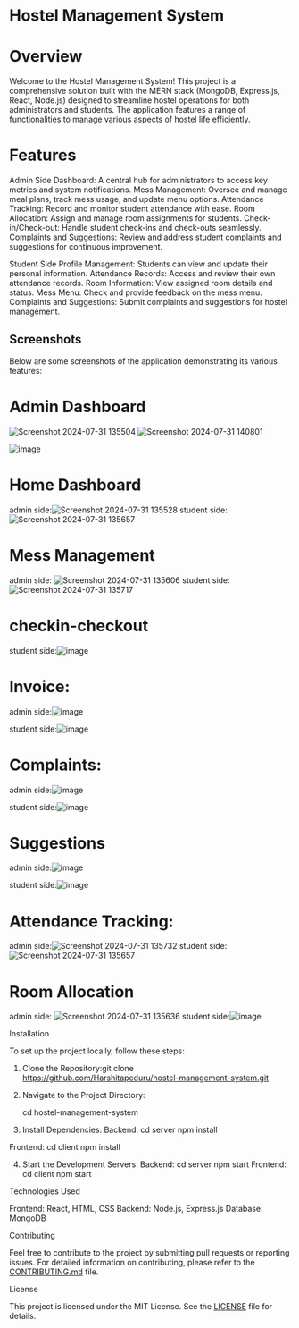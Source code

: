 # Hostel Management System

# Overview

Welcome to the Hostel Management System! This project is a comprehensive solution built with the MERN stack (MongoDB, Express.js, React, Node.js) designed to streamline hostel operations for both administrators and students. The application features a range of functionalities to manage various aspects of hostel life efficiently.

 # Features

 Admin Side
Dashboard: A central hub for administrators to access key metrics and system notifications.
Mess Management: Oversee and manage meal plans, track mess usage, and update menu options.
Attendance Tracking: Record and monitor student attendance with ease.
Room Allocation: Assign and manage room assignments for students.
Check-in/Check-out: Handle student check-ins and check-outs seamlessly.
Complaints and Suggestions: Review and address student complaints and suggestions for continuous improvement.

 Student Side
Profile Management: Students can view and update their personal information.
Attendance Records: Access and review their own attendance records.
Room Information: View assigned room details and status.
Mess Menu: Check and provide feedback on the mess menu.
Complaints and Suggestions: Submit complaints and suggestions for hostel management.

## Screenshots

Below are some screenshots of the application demonstrating its various features:

# Admin Dashboard
![Screenshot 2024-07-31 135504](https://github.com/user-attachments/assets/53d0b920-7539-471b-b0e6-d69b0a48f870)
![Screenshot 2024-07-31 140801](https://github.com/user-attachments/assets/0619c107-d826-4305-8722-c75c890a1541)

![image](https://github.com/user-attachments/assets/3a795bee-19d2-49e8-a97c-46da7474760f)

 # Home Dashboard
admin side:![Screenshot 2024-07-31 135528](https://github.com/user-attachments/assets/d1a30b02-6826-4545-aeba-729bd9e3bbff)
student side:![Screenshot 2024-07-31 135657](https://github.com/user-attachments/assets/88bb8379-fc85-4be2-8d0c-81860dbe5838)



# Mess Management
admin side: ![Screenshot 2024-07-31 135606](https://github.com/user-attachments/assets/ddcda7c8-b889-438c-966d-c878559964a7)
student side:![Screenshot 2024-07-31 135717](https://github.com/user-attachments/assets/e9b1ddde-0abe-4dfc-8543-a391497f770d)

# checkin-checkout

student side:![image](https://github.com/user-attachments/assets/f5a12a14-41ac-46b2-8c85-67ca324ed6f0)

# Invoice:
admin side:![image](https://github.com/user-attachments/assets/44e12858-e61a-49ac-aa63-3af7c2e00310)

student side:![image](https://github.com/user-attachments/assets/dafcfb18-f3db-40f7-8be7-659c5d705b94)


# Complaints:
admin side:![image](https://github.com/user-attachments/assets/9bfc52de-9afe-4334-93a9-21abf6bad265)

student side:![image](https://github.com/user-attachments/assets/28ec4290-c3f6-4749-b136-cffa1b45d80e)

# Suggestions
admin side:![image](https://github.com/user-attachments/assets/01d556ea-c233-4550-9f7f-447066a7da03)

student side:![image](https://github.com/user-attachments/assets/7410ca0d-a85f-4e5f-9654-8a2aecbcaac5)


# Attendance Tracking:
admin side:![Screenshot 2024-07-31 135732](https://github.com/user-attachments/assets/236a2e10-9258-4725-86e2-7822b552a3a2)
student side:![Screenshot 2024-07-31 135657](https://github.com/user-attachments/assets/b8624cf4-32fe-43f1-a4fa-9d4607e9f5ec)

# Room Allocation
admin side: ![Screenshot 2024-07-31 135636](https://github.com/user-attachments/assets/0996d5f0-36c1-4514-8c95-8e112a987b5f)
student side:![image](https://github.com/user-attachments/assets/e645e2a1-c258-4910-ad14-721db0d6c58b)


Installation

To set up the project locally, follow these steps:

1. Clone the Repository:git clone https://github.com/Harshitapeduru/hostel-management-system.git
 
2. Navigate to the Project Directory:
   
   cd hostel-management-system

3. Install Dependencies:
Backend:
      cd server
     npm install
    
Frontend:
     cd client
     npm install
    
4. Start the Development Servers:
Backend:
   cd server
   npm start
   Frontend:
    cd client
   npm start

Technologies Used

Frontend: React, HTML, CSS
Backend: Node.js, Express.js
Database: MongoDB

Contributing

Feel free to contribute to the project by submitting pull requests or reporting issues. For detailed information on contributing, please refer to the [CONTRIBUTING.md](CONTRIBUTING.md) file.

License

This project is licensed under the MIT License. See the [LICENSE](LICENSE) file for details.
